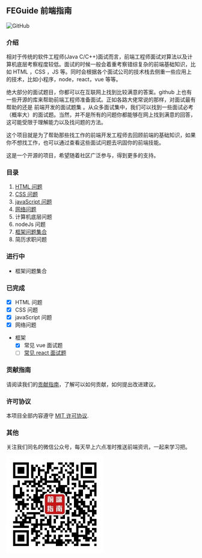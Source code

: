 ## FEGuide 前端指南

![GitHub](https://img.shields.io/github/license/mashape/apistatus.svg)

### 介绍

相对于传统的软件工程师(Java C/C++)面试而言，前端工程师面试对算法以及计算机底层考察程度较低。面试的时候一般会着重考察错综复杂的前端基础知识，比如 HTML ，CSS ，JS 等。同时会根据各个面试公司的技术栈去侧重一些应用上的技术，比如小程序，node，react，vue 等等。

绝大部分的面试题目，你都可以在互联网上找到比较满意的答案。github 上也有一些开源的库来帮助前端工程师准备面试。正如各路大佬常说的那样，对面试最有帮助的还是 前端开发的面试题集 。从众多面试集中，我们可以找到一些面试必考（概率大）的面试题。当然，并不是所有的问题你都能够在网上找到满意的回答，这可能受限于理解能力以及找问题的方法。

这个项目就是为了帮助那些找工作的前端开发工程师去回顾前端的基础知识，如果你不想找工作，也可以通过查看这些面试问题去巩固你的前端技能。

这是一个开源的项目，希望随着社区广泛参与，得到更多的支持。

### 目录

1. [HTML 问题](./html.md)
2. [CSS 问题](./css.md)
3. [javaScript 问题](./javascript.md)
4. [网络问题](./http.md)
5. 计算机底层问题
6. nodeJs 问题
7. [框架问题集合](./框架/)
8. 简历求职问题

### 进行中

- 框架问题集合

### 已完成

- [x] HTML 问题
- [x] CSS 问题
- [x] javaScript 问题
- [x] 网络问题
- 框架
  - [x] 常见 vue 面试题
  - [ ] [常见 react 面试题](./框架/react.md)

### 贡献指南

请阅读我们的[贡献指南](./CONTRIBUTING.md)，了解可以如何贡献，如何提出改进建议。

### 许可协议

本项目全部内容遵守 [MIT 许可协议](./LICENSE).

### 其他

关注我们同名的微信公众号，每天早上六点准时推送前端资讯，一起来学习把。

![前端指南](./imgs/feguide.jpg)
